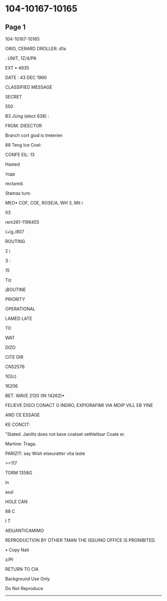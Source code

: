 # 104-10167-10165

## Page 1

104-10167-10165

ORIO, CERARD DROLLER: d1a

. UNIT, 1Z/4/PA

EXT • 4935

DATE : 43 DEC 1960

CLASSIFIED MESSAGE

SECRET

550

B3 JUng (elect 638) :

FROM. DIEECTOR

Branch cort giod is treterien

88 Teng Ice Coel:

CONFE EIL: 13

Hasted

тода

rectared.

Stamas ture:

MEO• COF, COE, ROSE/A, WH 3, Mit i

03

rem261-1196455

(+lg./807

ROUTING

2 i

3 :

15

Tiz

¡BOUTINE

PRIORITY

OPERATIONAL

LAMED LATE

TO

WAT

DIZO

CITE DIR

CN52576

102c)

16206

BET. WAVE 2120 (IN 14262)*

FELIEVE DISCI CONACT O INDRO, EXPIORAFIMI VIA MOIP VILL EB YINE

AND CE ESSAGE

KE CONCIT:

"Stated. Janilts does not kave coatset vethleltsar Coate er.

Martine: Traga.

PARIZIT: say Wish elseuratter vita laste

==117

TORM 1358G

in

assl

HOLE CAN

88 C

I T

AEIUANTICAMIMO

REPRODUCTION BY OTHER TMAN THE ISSUINO OFFICE IS PRONIBITED.

• Copy Nati

z/Pl

RETURN TO CIA

Background Use Only

Do Not Reproduce

---

